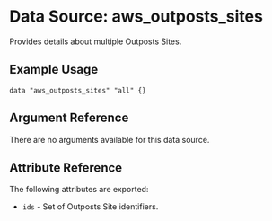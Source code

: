 
# Data Source: aws_outposts_sites

Provides details about multiple Outposts Sites.

## Example Usage

```hcl
data "aws_outposts_sites" "all" {}
```

## Argument Reference

There are no arguments available for this data source.

## Attribute Reference

The following attributes are exported:

* `ids` - Set of Outposts Site identifiers.
